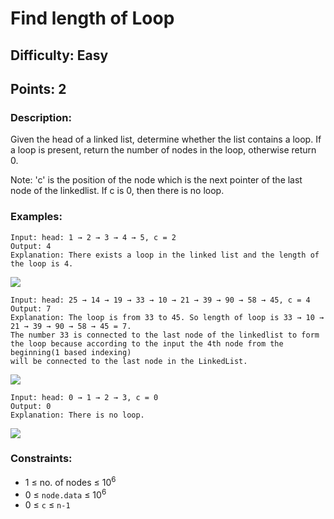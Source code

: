 # Find length of Loop
## Difficulty: Easy
## Points: 2
### Description:
Given the head of a linked list, determine whether the list contains a loop. If a loop is present, return the number of nodes in the loop, otherwise return 0.

Note: 'c' is the position of the node which is the next pointer of the last node of the linkedlist. If c is 0, then there is no loop.

### Examples:
```
Input: head: 1 → 2 → 3 → 4 → 5, c = 2
Output: 4
Explanation: There exists a loop in the linked list and the length of the loop is 4.
```
<img src="https://media.geeksforgeeks.org/img-practice/prod/addEditProblem/893387/Web/Other/blobid0_1745983361.jpg"><br>
```
Input: head: 25 → 14 → 19 → 33 → 10 → 21 → 39 → 90 → 58 → 45, c = 4
Output: 7
Explanation: The loop is from 33 to 45. So length of loop is 33 → 10 → 21 → 39 → 90 → 58 → 45 = 7.
The number 33 is connected to the last node of the linkedlist to form the loop because according to the input the 4th node from the beginning(1 based indexing) 
will be connected to the last node in the LinkedList.
```
<img src="https://media.geeksforgeeks.org/img-practice/prod/addEditProblem/893387/Web/Other/blobid0_1745659828.jpg"><br>
```
Input: head: 0 → 1 → 2 → 3, c = 0
Output: 0
Explanation: There is no loop.
```
<img src="https://media.geeksforgeeks.org/img-practice/prod/addEditProblem/893387/Web/Other/blobid1_1745662178.jpg"><br>

### Constraints:
- 1 ≤ no. of nodes ≤ 10<sup>6</sup>
- 0 ≤ `node.data` ≤ 10<sup>6</sup>
- 0 ≤ `c` ≤ `n-1`